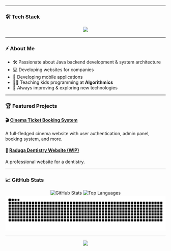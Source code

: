 

---

### 🛠️ Tech Stack

<p align="center">
  <img src="https://skillicons.dev/icons?i=java,spring,postgres,mysql,androidstudio,kotlin,html,css,js,git,docker" />
</p>

---

### ⚡ About Me

- 🛠️ Passionate about Java backend development & system architecture
- 💻 Developing websites for companies 
- 📱 Developing mobile applications
- 👩‍🏫 Teaching kids programming at **Algorithmics**
- 🚀 Always improving & exploring new technologies

---

### 🏆 Featured Projects

#### 🎬 [Cinema Ticket Booking System](https://github.com/dariaert/BookingSystem.git)
A full-fledged cinema website with user authentication, admin panel, booking system, and more.

#### 🏥 [Raduga Dentistry Website (WIP)](https://radugazubki.ru/)
A professional website for a dentistry.

---

### 📈 GitHub Stats

<p align="center">
  <img src="https://github-readme-stats.vercel.app/api?username=dariaert&show_icons=true&theme=radical&hide_border=true" alt="GitHub Stats" height="160" />
  <img src="https://github-readme-stats.vercel.app/api/top-langs/?username=dariaert&layout=compact&theme=radical&hide_border=true" alt="Top Languages" height="160" />
  <img src="https://github.com/dariaert/dariaert/blob/main/dist/snake.svg" alt="Snake animation" />

</p>

---

<p align="center">
  <a href="https://t.me/daria_ert"><img src="https://img.shields.io/badge/Telegram-%2300AFF0.svg?style=for-the-badge&logo=telegram&logoColor=white"/></a>
</p>
